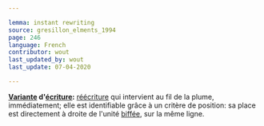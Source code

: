 ```yaml
---

lemma: instant rewriting
source: gresillon_elments_1994
page: 246
language: French
contributor: wout
last_updated_by: wout
last_update: 07-04-2020

---
```


**[Variante](variant.html) d'[écriture](writingProcess.html):** [réécriture](rewriting.html) qui intervient au fil de la plume, immédiatement; elle est identifiable grâce à un critère de position: sa place est directement à droite de l'unité [biffée](cancellationMark.html), sur la même ligne.
